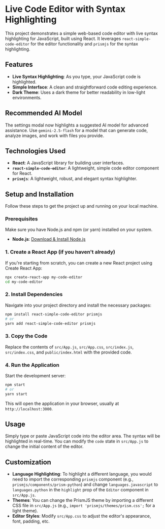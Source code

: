 # Live Code Editor with Syntax Highlighting

This project demonstrates a simple web-based code editor with live syntax highlighting for JavaScript, built using React. It leverages `react-simple-code-editor` for the editor functionality and `prismjs` for the syntax highlighting.

## Features

*   **Live Syntax Highlighting**: As you type, your JavaScript code is highlighted.
*   **Simple Interface**: A clean and straightforward code editing experience.
*   **Dark Theme**: Uses a dark theme for better readability in low-light environments.

## Recommended AI Model

The settings modal now highlights a suggested AI model for advanced assistance.
Use `gemini-2.5-flash` for a model that can generate code, analyze images, and
work with files you provide.

## Technologies Used

*   **React**: A JavaScript library for building user interfaces.
*   **`react-simple-code-editor`**: A lightweight, simple code editor component for React.
*   **`prismjs`**: A lightweight, robust, and elegant syntax highlighter.

## Setup and Installation

Follow these steps to get the project up and running on your local machine.

### Prerequisites

Make sure you have Node.js and npm (or yarn) installed on your system.

*   **Node.js**: [Download & Install Node.js](https://nodejs.org/)

### 1. Create a React App (if you haven't already)

If you're starting from scratch, you can create a new React project using Create React App:

```bash
npx create-react-app my-code-editor
cd my-code-editor
```

### 2. Install Dependencies

Navigate into your project directory and install the necessary packages:

```bash
npm install react-simple-code-editor prismjs
# or
yarn add react-simple-code-editor prismjs
```

### 3. Copy the Code

Replace the contents of `src/App.js`, `src/App.css`, `src/index.js`, `src/index.css`, and `public/index.html` with the provided code.

### 4. Run the Application

Start the development server:

```bash
npm start
# or
yarn start
```

This will open the application in your browser, usually at `http://localhost:3000`.

## Usage

Simply type or paste JavaScript code into the editor area. The syntax will be highlighted in real-time. You can modify the `code` state in `src/App.js` to change the initial content of the editor.

## Customization

*   **Language Highlighting**: To highlight a different language, you would need to import the corresponding `prismjs` component (e.g., `prismjs/components/prism-python`) and change `languages.javascript` to `languages.python` in the `highlight` prop of the `Editor` component in `src/App.js`.
*   **Themes**: You can change the PrismJS theme by importing a different CSS file in `src/App.js` (e.g., `import 'prismjs/themes/prism.css';` for a light theme).
*   **Editor Styles**: Modify `src/App.css` to adjust the editor's appearance, font, padding, etc.
